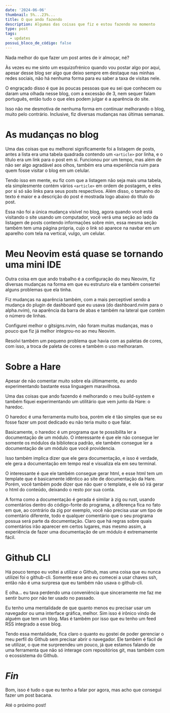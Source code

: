 ```yaml
---
date: '2024-06-06'
thumbnail: 5%...23%...
title: O que ando fazendo
description: Algumas das coisas que fiz e estou fazendo no momento
type: post
tags:
  - updates
possui_bloco_de_código: false
---
```

Nada melhor do que fazer um post antes de ir almoçar, né?

Às vezes eu me sinto um esquizofrénico quando vou postar algo por aqui, apesar
desse blog ser algo que deixo sempre em destaque nas minhas redes sociais, não
há nenhuma forma para eu saber a taxa de visitas nele.

O engraçado disso é que às poucas pessoas que eu sei que conhecem ou daram uma
olhada nesse blog, com a excessão de 3, nem sequer falam português, então tudo
o que eles podem julgar é a aparência do site.

Isso não me desmotiva de nenhuma forma em continuar melhorando o blog, muito
pelo contrário. Inclusive, fiz diversas mudanças nas últimas semanas.

# As mudanças no blog

Uma das coisas que eu melhorei significamente foi a listagem de posts, antes a
lista era uma tabela quadrada contendo um <code>&lt;article&gt;</code> por linha, e o título era
um link para o post em si. Funcionou por um tempo, mas além de não ser algo
agradável aos olhos, também era uma experiência ruim para quem fosse visitar o
blog em um celular.

Tendo isso em mente, eu fiz com que a listagem não seja mais uma tabela, ela
simplesmente contém vários <code>&lt;article&gt;</code> em ordem de postagem, e eles por si só
são links para seus posts respectivos. Além disso, o tamanho do texto é maior e
a descrição do post é mostrada logo abaixo do título do post.

Essa não foi a única mudança visível no blog, agora quando você está visitando
o site usando um computador, você verá uma seção ao lado da listagem de posts
contendo informações sobre mim, essa mesma seção também tem uma página própria,
cujo o link só aparece na navbar em um aparelho com tela na vertical, vulgo, um
celular.

# Meu Neovim está quase se tornando uma mini IDE

Outra coisa em que ando trabalho é a configuração do meu Neovim, fiz diversas
mudanças na forma em que eu estruturo ela e também consertei alguns problemas
que ela tinha.

Fiz mudanças na aparência também, com a mais perceptível sendo a mudança do
plugin de dashboard que eu usava (do dashboard.nvim para o alpha.nvim), na
aparência da barra de abas e também na lateral que contém o número de linhas.

Configurei melhor o gitsigns.nvim, não foram muitas mudanças, mas o pouco que
fiz já melhor integrou-no ao meu Neovim.

Resolvi também um pequeno problema que havia com as paletas de cores, com isso,
a troca de paleta de cores e também o uso melhoraram.

# Sobre a Hare

Apesar de não comentar muito sobre ela últimamente, eu ando experimentando
bastante essa linguagem maravilhosa.

Uma das coisas que ando fazendo é melhorando o meu build-system e também fiquei
experimentando um utilitário que vem junto da Hare: o haredoc.

O haredoc é uma ferramenta muito boa, porém ele é tão simples que se eu fosse
fazer um post dedicado eu não teria muito o que falar.

Basicamente, o haredoc é um programa que te possibilita ler a documentação de
um módulo. O interessante é que ele não consegue ler somente os módulos da
biblioteca padrão, ele também consegue ler a documentação de um módulo que você
providencia.

Isso também implica dizer que ele gera documentação, e isso é verdade, ele gera
a documentação em tempo real e visualiza ela em seu terminal.

O interessante é que ele também consegue gerar html, e esse html tem um
template que é basicamente idêntico ao site de documentação da Hare. Porém,
você também pode dizer que não quer o template, e ele só irá gerar o html do
conteúdo, deixando o resto por sua conta.

A forma como a documentação é gerada é similar à zig ou rust, usando
comentários dentro do código-fonte do programa, a diferença fica no fato em
que, ao contrário da zig por exemplo, você não precisa usar um tipo de
comentário diferente, todo e qualquer comentário que o seu programa possua será
parte da documentação. Claro que há regras sobre quais comentários irão
aparecer em certos lugares, mas mesmo assim, a experiência de fazer uma
documentação de um módulo é extremamente fácil.

# Github CLI

Há pouco tempo eu voltei a utilizar o Github, mas uma coisa que eu nunca
utilizei foi o github-cli. Somente esse ano eu comecei a usar chaves ssh, então
não é uma surpresa que eu também não usava o github-cli.

E olha… eu tava perdendo uma conveniência que sinceramente me faz me sentir
burro por não ter usado no passado.

Eu tenho uma mentalidade de que quanto menos eu precisar usar um navegador ou
uma interface gráfica, melhor. Sim isso é irônico vindo de alguém que tem um
blog. Mas é também por isso que eu tenho um feed RSS integrado a esse blog.

Tendo essa mentalidade, fica claro o quanto eu gostei de poder gerenciar o meu
perfil do Github sem precisar abrir o navegador. Ele também é fácil de se
utilizar, o que me surpreendeu um pouco, já que estamos falando de uma
ferramenta que não só interage com repositórios git, mas também com o
ecossistema do Github.

# _Fin_

Bom, isso é tudo o que eu tenho a falar por agora, mas acho que consegui fazer
um post bacana.

Até o próximo post!
